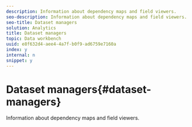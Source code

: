 ```yaml
---
description: Information about dependency maps and field viewers.
seo-description: Information about dependency maps and field viewers.
seo-title: Dataset managers
solution: Analytics
title: Dataset managers
topic: Data workbench
uuid: e8f632d4-aee4-4a7f-b0f9-ad6759e7160a
index: y
internal: n
snippet: y
---
```


# Dataset managers{#dataset-managers}

Information about dependency maps and field viewers.


